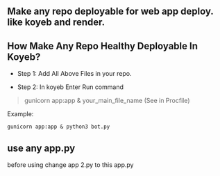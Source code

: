 ## Make any repo deployable for web app deploy. like koyeb and render.

## How Make Any Repo Healthy Deployable In Koyeb?

- Step 1: Add All Above Files in your repo.
  
- Step 2: In koyeb Enter Run command
> gunicorn app:app & your_main_file_name (See in Procfile)

Example:
```
gunicorn app:app & python3 bot.py
```

## use any app.py
before using change app 2.py to this app.py

